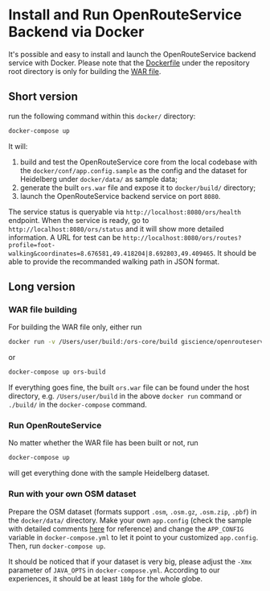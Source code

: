 # Install and Run OpenRouteService Backend via Docker

It's possible and easy to install and launch the OpenRouteService backend service with Docker. Please note that the [Dockerfile](Dockerfile) under the repository root directory is only for building the [WAR file](https://www.wikiwand.com/en/WAR_(file_format)).

## Short version

run the following command within this `docker/` directory:

```bash
docker-compose up
```

It will:

1. build and test the OpenRouteService core from the local codebase with the `docker/conf/app.config.sample` as the config and the dataset for Heidelberg under `docker/data/` as sample data;
2. generate the built `ors.war` file and expose it to `docker/build/` directory;
3. launch the OpenRouteService backend service on port `8080`.

The service status is queryable via `http://localhost:8080/ors/health` endpoint. When the service is ready, go to `http://localhost:8080/ors/status` and it will show more detailed information. A URL for test can be `http://localhost:8080/ors/routes?profile=foot-walking&coordinates=8.676581,49.418204|8.692803,49.409465`. It should be able to provide the recommanded walking path in JSON format.

## Long version

### WAR file building

For building the WAR file only, either run

```bash
docker run -v /Users/user/build:/ors-core/build giscience/openrouteservice
```

or

```bash
docker-compose up ors-build
```

If everything goes fine, the built `ors.war` file can be found under the host directory, e.g. `/Users/user/build` in the above `docker run` command or `./build/` in the `docker-compose` command.

### Run OpenRouteService

No matter whether the WAR file has been built or not, run

```bash
docker-compose up
```

will get everything done with the sample Heidelberg dataset.

### Run with your own OSM dataset

Prepare the OSM dataset (formats support `.osm`, `.osm.gz`, `.osm.zip`, `.pbf`) in the `docker/data/` directory. Make your own `app.config` (check the sample with detailed comments [here](openrouteservice/WebContent/WEB-INF/app.config.sample) for reference) and change the `APP_CONFIG` variable in `docker-compose.yml` to let it point to your customized `app.config`. Then, run `docker-compose up`.

It should be noticed that if your dataset is very big, please adjust the `-Xmx` parameter of `JAVA_OPTS` in `docker-compose.yml`. According to our experiences, it should be at least `180g` for the whole globe.